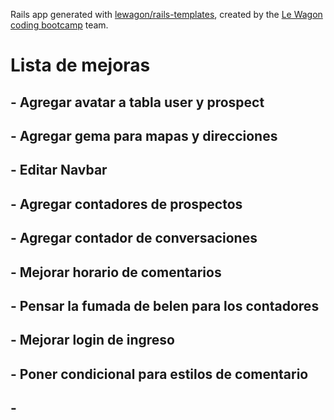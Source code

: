 Rails app generated with [lewagon/rails-templates](https://github.com/lewagon/rails-templates), created by the [Le Wagon coding bootcamp](https://www.lewagon.com) team.

# Lista de mejoras

## - Agregar avatar a tabla user y prospect
## - Agregar gema para mapas y direcciones
## - Editar Navbar
## - Agregar contadores de prospectos
## - Agregar contador de conversaciones
## - Mejorar horario de comentarios
## - Pensar la fumada de belen para los contadores
## - Mejorar login de ingreso
## - Poner condicional para estilos de comentario
## -
